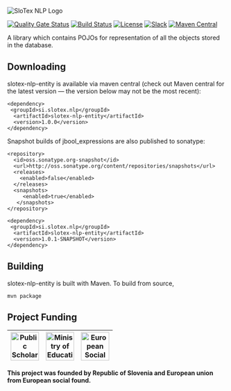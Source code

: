 ![SloTex NLP Logo](https://slotex.si/images/slotex_logo_entity.svg)

[![Quality Gate Status](https://sonarcloud.io/api/project_badges/measure?project=si.slotex.nlp%3Aslotex-nlp-entity&metric=alert_status)](https://sonarcloud.io/dashboard?id=si.slotex.nlp%3Aslotex-nlp-entity)
[![Build Status](https://travis-ci.com/MediusInc/slotex-nlp-entity.svg?branch=master)](https://travis-ci.com/github/MediusInc/slotex-nlp-entity)
[![License](https://img.shields.io/github/license/MediusINC/slotex-nlp-entity)]( https://github.com/MediusInc/slotex-nlp-entity/blob/master/LICENSE.md)
[![Slack](https://img.shields.io/badge/slack-@pkp2019-yellow.svg?logo=slack)](https://join.slack.com/t/pkp2019-slotex/shared_invite/enQtNzkwNTk5MDMyOTc2LTNhOTQ0MTU3ZDMzMDM2NDRhYTRlNWRkOWRmZTk0N2YzNmExNDliYTU1NGI4NWFjNjFhNTFkNTcyNzhlZGIzZmU)
[![Maven Central](https://img.shields.io/maven-central/v/si.slotex.nlp/slotex-nlp-entity)](https://mvnrepository.com/artifact/si.slotex.nlp/slotex-nlp-entity)

A library which contains POJOs for representation of all the objects stored in the database.

## Downloading

slotex-nlp-entity is available via maven central (check out Maven central for the latest version — the version below may not be the most recent):

```
<dependency>
 <groupId>si.slotex.nlp</groupId>
  <artifactId>slotex-nlp-entity</artifactId>
  <version>1.0.0</version>
</dependency>
```

Snapshot builds of jbool_expressions are also published to sonatype:

```
<repository>
  <id>oss.sonatype.org-snapshot</id>
  <url>http://oss.sonatype.org/content/repositories/snapshots</url>
  <releases>
    <enabled>false</enabled>
  </releases>
  <snapshots>
     <enabled>true</enabled>
   </snapshots>
</repository>

<dependency>
 <groupId>si.slotex.nlp</groupId>
  <artifactId>slotex-nlp-entity</artifactId>
  <version>1.0.1-SNAPSHOT</version>
</dependency>
```

## Building

slotex-nlp-entity is built with Maven. To build from source,

```
mvn package
```

## Project Funding

|  <img alt="Public Scholarship, Development, Disability and Maintenence Fund of the Republic of Slovenia" src="https://slotex.si/images/logo-sklad.svg" height="65" /> |  <img alt="Ministry of Education, Science and Sport" src="https://slotex.si/images/logo-mizs.svg" height="65"/> |  <img alt="European Social Fund" src="https://slotex.si/images/logo-pkp.svg" height="65"/> |
| --- | --- | --- |

**This project was founded by Republic of Slovenia and European union from European social found.**

